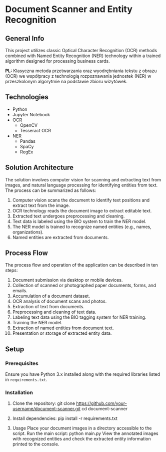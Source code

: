 # Document Scanner and Entity Recognition

## General Info

This project utilizes classic Optical Character Recognition (OCR) methods combined with Named Entity Recognition (NER) technology within a trained algorithm designed for processing business cards.

**PL:** Klasyczna metoda przetwarzania oraz wyodrębniania tekstu z obrazu (OCR) we współpracy z technologią rozpoznawania jednostek (NER) w przeszkolonym algorytmie na podstawie zbioru wizytówek.

## Technologies

- Python
- Jupyter Notebook
- OCR
  - OpenCV
  - Tesseract OCR
- NER
  - Pandas
  - SpaCy
  - RegEx

## Solution Architecture

The solution involves computer vision for scanning and extracting text from images, and natural language processing for identifying entities from text. The process can be summarized as follows:

1. Computer vision scans the document to identify text positions and extract text from the image.
2. OCR technology reads the document image to extract editable text.
3. Extracted text undergoes preprocessing and cleaning.
4. Text data is labeled using the BIO system to train the NER model.
5. The NER model is trained to recognize named entities (e.g., names, organizations).
6. Named entities are extracted from documents.

## Process Flow

The process flow and operation of the application can be described in ten steps:

1. Document submission via desktop or mobile devices.
2. Collection of scanned or photographed paper documents, forms, and emails.
3. Accumulation of a document dataset.
4. OCR analysis of document scans and photos.
5. Extraction of text from documents.
6. Preprocessing and cleaning of text data.
7. Labeling text data using the BIO tagging system for NER training.
8. Training the NER model.
9. Extraction of named entities from document text.
10. Presentation or storage of extracted entity data.

## Setup

### Prerequisites

Ensure you have Python 3.x installed along with the required libraries listed in `requirements.txt`.

### Installation

1. Clone the repository:
   git clone https://github.com/your-username/document-scanner.git
   cd document-scanner

2. Install dependencies:
   pip install -r requirements.txt

3. Usage
   Place your document images in a directory accessible to the script.
   Run the main script:
       python main.py
   View the annotated images with recognized entities and check the extracted entity information printed to the console.

